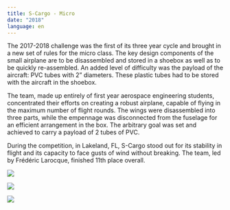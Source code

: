 ```yaml
---
title: S-Cargo - Micro
date: "2018"
language: en
---
```

The 2017-2018 challenge was the first of its three year cycle and brought in a new set of rules for the micro class. The key design components of the small airplane are to be disassembled and stored in a shoebox as well as to be quickly re-assembled. An added level of difficulty was the payload of the aircraft: PVC tubes with 2” diameters. These plastic tubes had to be stored with the aircraft in the shoebox. 

The team, made up entirely of first year aerospace engineering students, concentrated their efforts on creating a robust airplane, capable of flying in the maximum number of flight rounds. The wings were disassembled into three parts, while the empennage was disconnected from the fuselage for an efficient arrangement in the box. The arbitrary goal was set and achieved to carry a payload of 2 tubes of PVC.

During the competition, in Lakeland, FL, S-Cargo stood out for its stability in flight and its capacity to face gusts of wind without breaking. The team, led by Frédéric Larocque, finished 11th place overall. 

![](https://res.cloudinary.com/decninixz/image/upload/v1595356495/avion_cargo_site_web_full_res-0666_shfwww.jpg)

![](https://res.cloudinary.com/decninixz/image/upload/v1595356494/avion_cargo_site_web_full_res-0087_aimgdt.jpg)

![](https://res.cloudinary.com/decninixz/image/upload/v1595356491/avion_cargo_site_web_full_res-0424_ldict2.jpg)